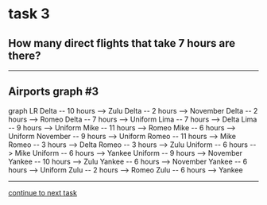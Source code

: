 # task 3

## How many direct flights that take 7 hours are there?

---

## Airports graph #3
<div></div>
<div class="mermaid-access">
graph LR
  Delta -- 10 hours --> Zulu
  Delta -- 2 hours --> November
  Delta -- 2 hours --> Romeo
  Delta -- 7 hours --> Uniform
  Lima -- 7 hours --> Delta
  Lima -- 9 hours --> Uniform
  Mike -- 11 hours --> Romeo
  Mike -- 6 hours --> Uniform
  November -- 9 hours --> Uniform
  Romeo -- 11 hours --> Mike
  Romeo -- 3 hours --> Delta
  Romeo -- 3 hours --> Zulu
  Uniform -- 6 hours --> Mike
  Uniform -- 6 hours --> Yankee
  Uniform -- 9 hours --> November
  Yankee -- 10 hours --> Zulu
  Yankee -- 6 hours --> November
  Yankee -- 6 hours --> Uniform
  Zulu -- 2 hours --> Romeo
  Zulu -- 6 hours --> Yankee
</div>

---

[continue to next task](./task4-v.html)

<!-- Required scripts for MermaidAccess -->
<script src="https://combinatronics.com/mermaid-js/mermaid/release/8.8.4/dist/mermaid.min.js"></script>
<script src="mermaid-access-elm.js"></script>
<script src="mermaid-access.js"></script>
<script>
mermaidAccess.go(mermaidAccess.viewerMode, mermaidAccess.displayAccessibleOnly)
</script>
